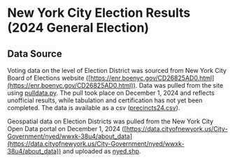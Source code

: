 # New York City Election Results (2024 General Election)
## Data Source
Voting data on the level of Election District was sourced from New York City Board of Elections website ([https://enr.boenyc.gov/CD26825AD0.html](https://enr.boenyc.gov/CD26825AD0.html)).
Data was pulled from the site using [pulldata.py](pulldata.py).
The pull took place on December 1, 2024 and reflects unofficial results, while tabulation and certification has not yet been completed. The data is available as a csv ([precincts24.csv](precincts24.csv)).

Geospatial data on Election Districts was pulled from the New York City Open Data portal on December 1, 2024 ([https://data.cityofnewyork.us/City-Government/nyed/wwxk-38u4/about_data](https://data.cityofnewyork.us/City-Government/nyed/wwxk-38u4/about_data)) and uploaded as [nyed.shp](nyed.shp).
